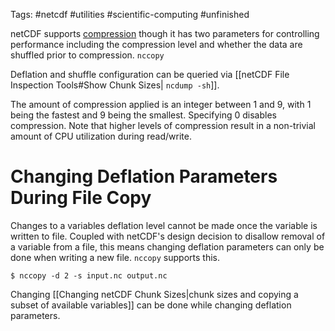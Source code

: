 Tags: #netcdf #utilities #scientific-computing #unfinished 

netCDF supports [compression](https://www.unidata.ucar.edu/blogs/developer/entry/netcdf_compression) though it has two parameters for controlling performance including the compression level and whether the data are shuffled prior to compression.  `nccopy` 

Deflation and shuffle configuration can be queried via [[netCDF File Inspection Tools#Show Chunk Sizes| `ncdump -sh`]].

The amount of compression applied is an integer between 1 and 9, with 1 being the fastest and 9 being the smallest.  Specifying 0 disables compression.  Note that higher levels of compression result in a non-trivial amount of CPU utilization during read/write.

# Changing Deflation Parameters During File Copy
Changes to a variables deflation level cannot be made once the variable is written to file.  Coupled with netCDF's design decision to disallow removal of a variable from a file, this means changing deflation parameters can only be done when writing a new file. `nccopy` supports this.

```shell
$ nccopy -d 2 -s input.nc output.nc
```

Changing [[Changing netCDF Chunk Sizes|chunk sizes and copying a subset of available variables]] can be done while changing deflation parameters.